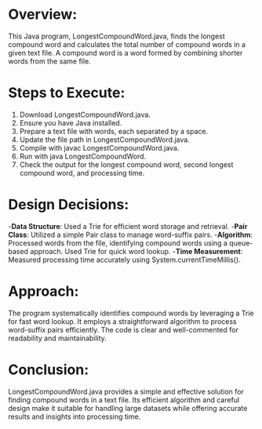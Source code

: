 # Overview:

This Java program, LongestCompoundWord.java, finds the longest compound word and calculates the total number of compound words in a given text file. A compound word is a word formed by combining shorter words from the same file.

# Steps to Execute:

1. Download LongestCompoundWord.java.
2. Ensure you have Java installed.
3. Prepare a text file with words, each separated by a space.
4. Update the file path in LongestCompoundWord.java.
5. Compile with javac LongestCompoundWord.java.
6. Run with java LongestCompoundWord.
7. Check the output for the longest compound word, second longest compound word, and processing time.

# Design Decisions:

-**Data Structure**: 
Used a Trie for efficient word storage and retrieval.
-**Pair Class**: 
Utilized a simple Pair class to manage word-suffix pairs.
-**Algorithm**: 
Processed words from the file, identifying compound words using a queue-based approach. Used Trie for quick word lookup.
-**Time Measurement**: 
Measured processing time accurately using System.currentTimeMillis().

# Approach:

The program systematically identifies compound words by leveraging a Trie for fast word lookup. It employs a straightforward algorithm to process word-suffix pairs efficiently. The code is clear and well-commented for readability and maintainability.

# Conclusion:

LongestCompoundWord.java provides a simple and effective solution for finding compound words in a text file. Its efficient algorithm and careful design make it suitable for handling large datasets while offering accurate results and insights into processing time.
